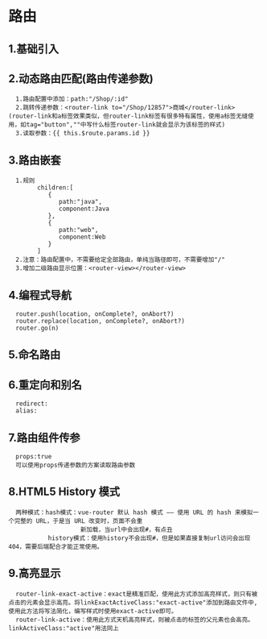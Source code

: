# 路由
## 1.基础引入
## 2.动态路由匹配(路由传递参数)
      1.路由配置中添加：path:"/Shop/:id"
      2.跳转传递参数：<router-link to="/Shop/12857">商城</router-link>(router-link和a标签效果类似，但router-link标签有很多特有属性，使用a标签无缝使用，如tag="button",""中写什么标签router-link就会显示为该标签的样式)
      3.读取参数：{{ this.$route.params.id }}
## 3.路由嵌套
      1.规则
            children:[
               {
                  path:"java",
                  component:Java
               },
               {
                  path:"web",
                  component:Web
               }
            ]
      2.注意：路由配置中，不需要给定全部路由，单纯当路径即可，不需要增加"/"
      3.增加二级路由显示位置：<router-view></router-view>
## 4.编程式导航
      router.push(location, onComplete?, onAbort?)
      router.replace(location, onComplete?, onAbort?)
      router.go(n)
## 5.命名路由
## 6.重定向和别名
      redirect:
      alias:
## 7.路由组件传参
      props:true
      可以使用props传递参数的方案读取路由参数
## 8.HTML5 History 模式
      两种模式：hash模式：vue-router 默认 hash 模式 —— 使用 URL 的 hash 来模拟一个完整的 URL，于是当 URL 改变时，页面不会重
                        新加载，当url中会出现#，有点丑
               history模式：使用history不会出现#，但是如果直接复制url访问会出现404，需要后端配合才能正常使用。
## 9.高亮显示
      router-link-exact-active：exact是精准匹配，使用此方式添加高亮样式，则只有被点击的元素会显示高亮。将linkExactActiveClass:"exact-active"添加到路由文件中,使用此方法将写法简化，编写样式时使用exact-active即可。
      router-link-active：使用此方式天机高亮样式，则被点击的标签的父元素也会高亮。linkActiveClass:"active"用法同上